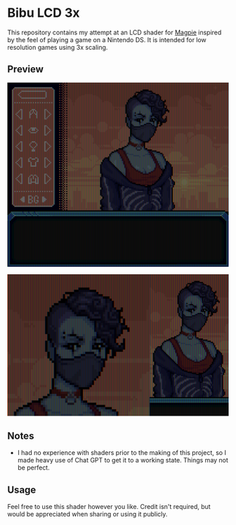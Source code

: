 # Bibu LCD 3x

This repository contains my attempt at an LCD shader for [Magpie](https://github.com/Blinue/Magpie) inspired by the feel of playing a game on a Nintendo DS. It is intended for low resolution games using 3x scaling.

## Preview

![Shader Screenshot](https://github.com/B1BU/Bibu-LCD-3x/raw/main/assets/Shader-Screenshot.png)

![Shader Screenshot Example](https://github.com/B1BU/Bibu-LCD-3x/raw/main/assets/Shader-Screenshot-Example.png)

## Notes

- I had no experience with shaders prior to the making of this project, so I made heavy use of Chat GPT to get it to a working state. Things may not be perfect.

## Usage

Feel free to use this shader however you like. Credit isn't required, but would be appreciated when sharing or using it publicly.

